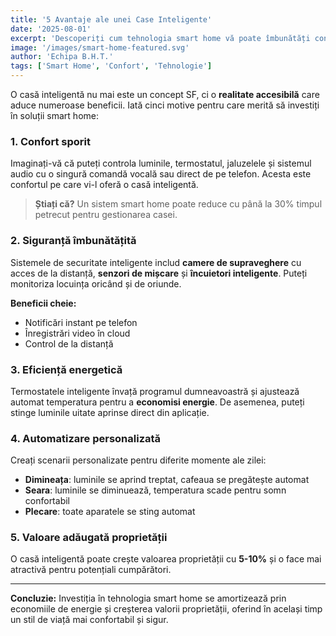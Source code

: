 ```yaml
---
title: '5 Avantaje ale unei Case Inteligente'
date: '2025-08-01'
excerpt: 'Descoperiți cum tehnologia smart home vă poate îmbunătăți confortul, siguranța și eficiența energetică a locuinței.'
image: '/images/smart-home-featured.svg'
author: 'Echipa B.H.T.'
tags: ['Smart Home', 'Confort', 'Tehnologie']
---
```


O casă inteligentă nu mai este un concept SF, ci o **realitate accesibilă** care aduce numeroase beneficii. Iată cinci motive pentru care merită să investiți în soluții smart home:

### 1. Confort sporit

Imaginați-vă că puteți controla luminile, termostatul, jaluzelele și sistemul audio cu o singură comandă vocală sau direct de pe telefon. Acesta este confortul pe care vi-l oferă o casă inteligentă.

> **Știați că?** Un sistem smart home poate reduce cu până la 30% timpul petrecut pentru gestionarea casei.

### 2. Siguranță îmbunătățită

Sistemele de securitate inteligente includ **camere de supraveghere** cu acces de la distanță, **senzori de mișcare** și **încuietori inteligente**. Puteți monitoriza locuința oricând și de oriunde.

**Beneficii cheie:**
- Notificări instant pe telefon
- Înregistrări video în cloud
- Control de la distanță

### 3. Eficiență energetică

Termostatele inteligente învață programul dumneavoastră și ajustează automat temperatura pentru a **economisi energie**. De asemenea, puteți stinge luminile uitate aprinse direct din aplicație.

### 4. Automatizare personalizată

Creați scenarii personalizate pentru diferite momente ale zilei:
- **Dimineața**: luminile se aprind treptat, cafeaua se pregătește automat
- **Seara**: luminile se diminuează, temperatura scade pentru somn confortabil
- **Plecare**: toate aparatele se sting automat

### 5. Valoare adăugată proprietății

O casă inteligentă poate crește valoarea proprietății cu **5-10%** și o face mai atractivă pentru potențiali cumpărători.

---

**Concluzie:** Investiția în tehnologia smart home se amortizează prin economiile de energie și creșterea valorii proprietății, oferind în același timp un stil de viață mai confortabil și sigur.
